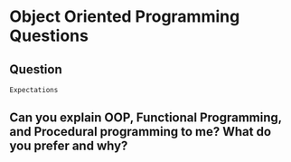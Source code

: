 # Object Oriented Programming Questions

## Question
    Expectations

## Can you explain OOP, Functional Programming, and Procedural programming to me? What do you prefer and why?